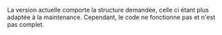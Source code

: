 La version actuelle comporte la structure demandée, celle ci étant plus adaptée à la maintenance.
Cependant, le code ne fonctionne pas et n'est pas complet.

